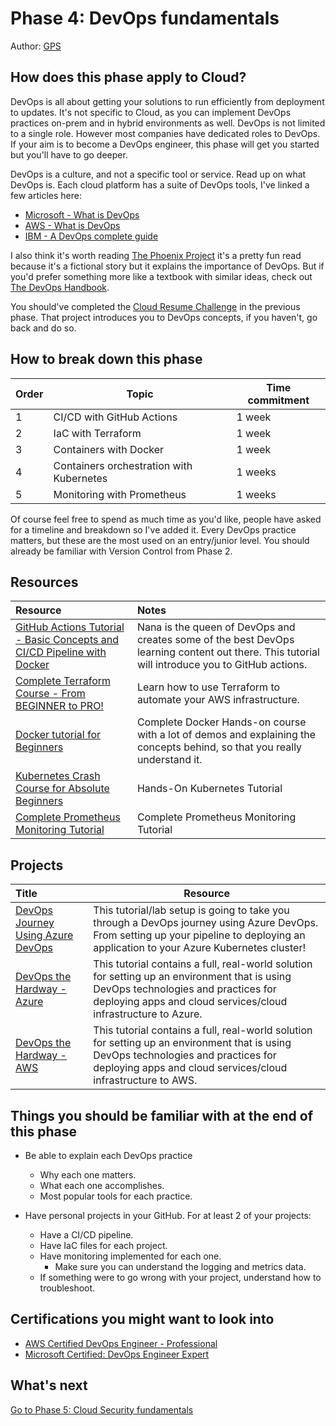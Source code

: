# Phase 4: DevOps fundamentals

Author: [GPS](https://twitter.com/madebygps)

## How does this phase apply to Cloud?

DevOps is all about getting your solutions to run efficiently from deployment to updates.
It's not specific to Cloud, as you can implement DevOps practices on-prem and in hybrid environments as well. DevOps is not limited to a single role. However most companies have dedicated roles to DevOps. If your aim is to become a DevOps engineer, this phase will get you started but you'll have to go deeper.

DevOps is a culture, and not a specific tool or service. Read up on what DevOps is. Each cloud platform has a suite of DevOps tools, I've linked a few articles here:

- [Microsoft - What is DevOps](https://azure.microsoft.com/overview/what-is-devops/#overview)
- [AWS - What is DevOps](https://aws.amazon.com/devops/what-is-devops/)
- [IBM - A DevOps complete guide](https://www.ibm.com/cloud/learn/devops-a-complete-guide)

I also think it's worth reading [The Phoenix Project](https://itrevolution.com/the-phoenix-project/) it's a pretty fun read because it's a fictional story but it explains the importance of DevOps. But if you'd prefer something more like a textbook with similar ideas, check out [The DevOps Handbook](https://itrevolution.com/the-devops-handbook/).

You should've completed the [Cloud Resume Challenge](https://cloudresumechallenge.dev/) in the previous phase. That project introduces you to DevOps concepts, if you haven't, go back and do so. 

## How to break down this phase

| Order | Topic                 | Time commitment |
|-------|-----------------------|-------------------|
| 1 | CI/CD with GitHub Actions | 1 week
| 2 | IaC with Terraform | 1 week          |
| 3 | Containers with Docker | 1 week          |
| 4 | Containers orchestration with Kubernetes | 1 weeks          |
| 5 | Monitoring with Prometheus | 1 weeks     |

Of course feel free to spend as much time as you'd like, people have asked for a timeline and breakdown so I've added it. Every DevOps practice matters, but these are the most used on an entry/junior level. You should already be familiar with Version Control from Phase 2.

## Resources

| Resource                                                        | Notes                                                                                       |
| :------------------------------------------------------------------ | :----------------------------------------------------------------------------------------- |
| [GitHub Actions Tutorial - Basic Concepts and CI/CD Pipeline with Docker](https://www.youtube.com/watch?v=R8_veQiYBjI)|Nana is the queen of DevOps and creates some of the best DevOps learning content out there. This tutorial will introduce you to GitHub actions.
| [Complete Terraform Course - From BEGINNER to PRO!](https://www.youtube.com/watch?v=7xngnjfIlK4)| Learn how to use Terraform to automate your AWS infrastructure. 
| [Docker tutorial for Beginners](https://youtu.be/3c-iBn73dDE) | Complete Docker Hands-on course with a lot of demos and explaining the concepts behind, so that you really understand it.
| [Kubernetes Crash Course for Absolute Beginners](https://youtu.be/s_o8dwzRlu4) | Hands-On Kubernetes Tutorial | Learn Kubernetes in 1 Hour - Kubernetes Course for Beginners
| [Complete Prometheus Monitoring Tutorial](https://youtube.com/playlist?list=PLy7NrYWoggjxCF3av5JKwyG7FFF9eLeL4) | Complete Prometheus Monitoring Tutorial

## Projects

| Title                                                        | Resource                                                                          |
| :----------------------------------------------------------- | --------------------------------------------------------------------------------- |
| [DevOps Journey Using Azure DevOps](https://github.com/thomast1906/DevOps-Journey-Using-Azure-DevOps) | This tutorial/lab setup is going to take you through a DevOps journey using Azure DevOps. From setting up your pipeline to deploying an application to your Azure Kubernetes cluster! |
| [DevOps the Hardway - Azure](https://github.com/thomast1906/DevOps-The-Hard-Way-Azure) | This tutorial contains a full, real-world solution for setting up an environment that is using DevOps technologies and practices for deploying apps and cloud services/cloud infrastructure to Azure. |
| [DevOps the Hardway - AWS](https://github.com/AdminTurnedDevOps/DevOps-The-Hard-Way-AWS) | This tutorial contains a full, real-world solution for setting up an environment that is using DevOps technologies and practices for deploying apps and cloud services/cloud infrastructure to AWS. |

## Things you should be familiar with at the end of this phase


- Be able to explain each DevOps practice
  - Why each one matters.
  - What each one accomplishes.
  - Most popular tools for each practice.

- Have personal projects in your GitHub. For at least 2 of your projects:
  - Have a CI/CD pipeline.
  - Have IaC files for each project.
  - Have monitoring implemented for each one.
    - Make sure you can understand the logging and metrics data. 
  - If something were to go wrong with your project, understand how to troubleshoot.



## Certifications you might want to look into

- [AWS Certified DevOps Engineer - Professional](https://aws.amazon.com/certification/certified-devops-engineer-professional/?ch=sec&sec=rmg&d=1)
- [Microsoft Certified: DevOps Engineer Expert](https://docs.microsoft.com/en-us/learn/certifications/devops-engineer/)


## What's next

[Go to Phase 5: Cloud Security fundamentals](../phase5/README.md)
